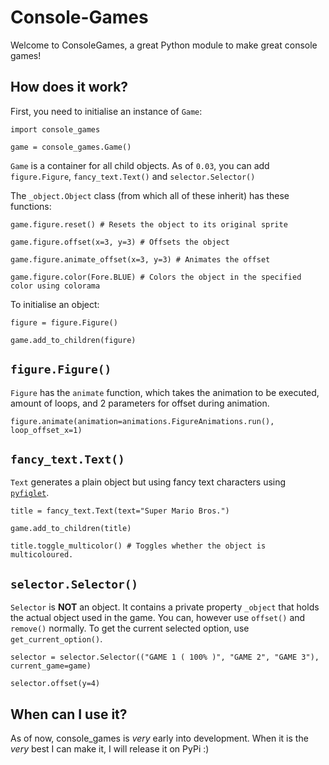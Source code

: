 # Console-Games
Welcome to ConsoleGames, a great Python module to make great console games!

## How does it work?

First, you need to initialise an instance of `Game`:
```
import console_games

game = console_games.Game()
```

`Game` is a container for all child objects. As of `0.03`, you can add `figure.Figure`, `fancy_text.Text()` and `selector.Selector()`

The `_object.Object` class (from which all of these inherit) has these functions:
```
game.figure.reset() # Resets the object to its original sprite

game.figure.offset(x=3, y=3) # Offsets the object

game.figure.animate_offset(x=3, y=3) # Animates the offset

game.figure.color(Fore.BLUE) # Colors the object in the specified color using colorama
```

To initialise an object:
```
figure = figure.Figure()

game.add_to_children(figure)
```

## `figure.Figure()`
`Figure` has the `animate` function, which takes the animation to be executed, amount of loops, and 2 parameters for offset during animation.
```
figure.animate(animation=animations.FigureAnimations.run(), loop_offset_x=1)
```

## `fancy_text.Text()`
`Text` generates a plain object but using fancy text characters using [`pyfiglet`](https://github.com/pwaller/pyfiglet).

```
title = fancy_text.Text(text="Super Mario Bros.")

game.add_to_children(title)

title.toggle_multicolor() # Toggles whether the object is multicoloured.
```

## `selector.Selector()`
`Selector` is **NOT** an object. It contains a private property `_object` that holds the actual object used in the game. You can, however use `offset()` and `remove()` normally. To get the current selected option, use `get_current_option()`.
```
selector = selector.Selector(("GAME 1 ( 100% )", "GAME 2", "GAME 3"), current_game=game)

selector.offset(y=4)
```

## When can I use it?

As of now, console_games is _very_ early into development. When it is the _very_ best I can make it, I will release it on PyPi :)
